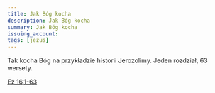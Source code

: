 ```yaml
---
title: Jak Bóg kocha
description: Jak Bóg kocha
summary: Jak Bóg kocha
issuing_account: 
tags: [jezus]
---
```


Tak kocha Bóg na przykładzie historii Jerozolimy. Jeden rozdział, 63 wersety.

<a href="http://biblia-online.pl/Biblia/UwspolczesnionaBibliaGdanska/Ksiega-Ezechiela/16/1-63" target="_blank">Ez 16,1-63</a>